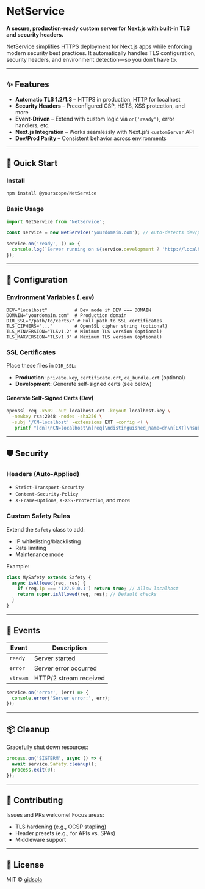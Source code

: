 
# NetService

**A secure, production-ready custom server for Next.js with built-in TLS and security headers.**

NetService simplifies HTTPS deployment for Next.js apps while enforcing modern security best practices. It automatically handles TLS configuration, security headers, and environment detection—so you don’t have to.

---

## ✨ Features

- **Automatic TLS 1.2/1.3** – HTTPS in production, HTTP for localhost
- **Security Headers** – Preconfigured CSP, HSTS, XSS protection, and more
- **Event-Driven** – Extend with custom logic via `on('ready')`, error handlers, etc.
- **Next.js Integration** – Works seamlessly with Next.js’s `customServer` API
- **Dev/Prod Parity** – Consistent behavior across environments

---

## 🚀 Quick Start

### Install
```bash
npm install @yourscope/NetService
```

### Basic Usage
```javascript
import NetService from 'NetService';

const service = new NetService('yourdomain.com'); // Auto-detects dev/prod

service.on('ready', () => {
  console.log(`Server running on ${service.development ? 'http://localhost' : 'https://yourdomain.com'}`);
});
```

---

## 🔧 Configuration

### Environment Variables (`.env`)
```env
DEV="localhost"          # Dev mode if DEV === DOMAIN
DOMAIN="yourdomain.com"  # Production domain
DIR_SSL="/path/to/certs/" # Full path to SSL certificates
TLS_CIPHERS="..."        # OpenSSL cipher string (optional)
TLS_MINVERSION="TLSv1.2" # Minimum TLS version (optional)
TLS_MAXVERSION="TLSv1.3" # Maximum TLS version (optional)
```

### SSL Certificates
Place these files in `DIR_SSL`:
- **Production**: `private.key`, `certificate.crt`, `ca_bundle.crt` (optional)
- **Development**: Generate self-signed certs (see below)

#### Generate Self-Signed Certs (Dev)
```bash
openssl req -x509 -out localhost.crt -keyout localhost.key \
  -newkey rsa:2048 -nodes -sha256 \
  -subj '/CN=localhost' -extensions EXT -config <( \
   printf "[dn]\nCN=localhost\n[req]\ndistinguished_name=dn\n[EXT]\nsubjectAltName=DNS:localhost\nkeyUsage=digitalSignature\nextendedKeyUsage=serverAuth")
```

---

## 🛡 Security

### Headers (Auto-Applied)
- `Strict-Transport-Security`
- `Content-Security-Policy`
- `X-Frame-Options`, `X-XSS-Protection`, and more

### Custom Safety Rules
Extend the `Safety` class to add:
- IP whitelisting/blacklisting
- Rate limiting
- Maintenance mode

Example:
```javascript
class MySafety extends Safety {
  async isAllowed(req, res) {
    if (req.ip === '127.0.0.1') return true; // Allow localhost
    return super.isAllowed(req, res); // Default checks
  }
}
```

---

## 🔌 Events

| Event      | Description                     |
|------------|---------------------------------|
| `ready`    | Server started                  |
| `error`    | Server error occurred           |
| `stream`   | HTTP/2 stream received          |

```javascript
service.on('error', (err) => {
  console.error('Server error:', err);
});
```

---

## 📦 Cleanup

Gracefully shut down resources:
```javascript
process.on('SIGTERM', async () => {
  await service.Safety.cleanup();
  process.exit(0);
});
```

---

## 🤝 Contributing
Issues and PRs welcome! Focus areas:
- TLS hardening (e.g., OCSP stapling)
- Header presets (e.g., for APIs vs. SPAs)
- Middleware support

---

## 📄 License
MIT © [gidsola](https://goodsie.ca)
